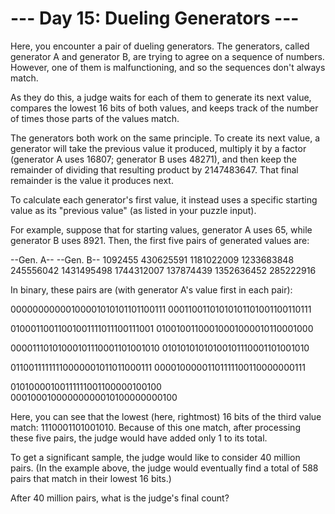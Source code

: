 # --- Day 15: Dueling Generators ---

   Here, you encounter a pair of dueling generators. The generators, called
   generator A and generator B, are trying to agree on a sequence of numbers.
   However, one of them is malfunctioning, and so the sequences don't always
   match.

   As they do this, a judge waits for each of them to generate its next
   value, compares the lowest 16 bits of both values, and keeps track of the
   number of times those parts of the values match.

   The generators both work on the same principle. To create its next value,
   a generator will take the previous value it produced, multiply it by a
   factor (generator A uses 16807; generator B uses 48271), and then keep the
   remainder of dividing that resulting product by 2147483647. That final
   remainder is the value it produces next.

   To calculate each generator's first value, it instead uses a specific
   starting value as its "previous value" (as listed in your puzzle input).

   For example, suppose that for starting values, generator A uses 65, while
   generator B uses 8921. Then, the first five pairs of generated values are:

 --Gen. A--  --Gen. B--
    1092455   430625591
 1181022009  1233683848
  245556042  1431495498
 1744312007   137874439
 1352636452   285222916

   In binary, these pairs are (with generator A's value first in each pair):

 00000000000100001010101101100111
 00011001101010101101001100110111

 01000110011001001111011100111001
 01001001100010001000010110001000

 00001110101000101110001101001010
 01010101010100101110001101001010

 01100111111110000001011011000111
 00001000001101111100110000000111

 01010000100111111001100000100100
 00010001000000000010100000000100

   Here, you can see that the lowest (here, rightmost) 16 bits of the third
   value match: 1110001101001010. Because of this one match, after processing
   these five pairs, the judge would have added only 1 to its total.

   To get a significant sample, the judge would like to consider 40 million
   pairs. (In the example above, the judge would eventually find a total of
   588 pairs that match in their lowest 16 bits.)

   After 40 million pairs, what is the judge's final count?

